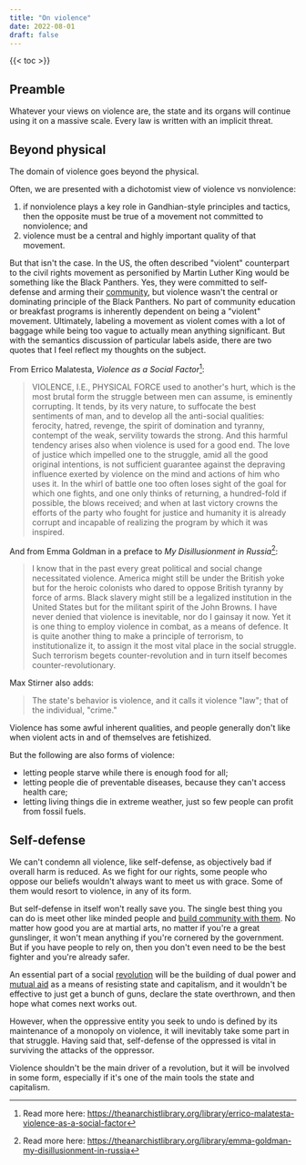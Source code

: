 ```yaml
---
title: "On violence"
date: 2022-08-01
draft: false
---
```


{{< toc >}}

## Preamble

Whatever your views on violence are, the state and its organs will
continue using it on a massive scale. Every law is written with an
implicit threat.

## Beyond physical

The domain of violence goes beyond the physical.

Often, we are presented with a dichotomist view of violence vs
nonviolence:
1. if nonviolence plays a key role in Gandhian-style principles and
   tactics, then the opposite must be true of a movement not committed
   to nonviolence; and
2. violence must be a central and highly important quality of that
   movement.

But that isn't the case. In the US, the often described "violent"
counterpart to the civil rights movement as personified by Martin Luther
King would be something like the Black Panthers. Yes, they were
committed to self-defense and arming their [community](/community), but
violence wasn't the central or dominating principle of the Black
Panthers. No part of community education or breakfast programs is
inherently dependent on being a "violent" movement. Ultimately, labeling
a movement as violent comes with a lot of baggage while being too vague
to actually mean anything significant. But with the semantics discussion
of particular labels aside, there are two quotes that I feel reflect my
thoughts on the subject.

From Errico Malatesta, *Violence as a Social Factor*[^tal]:

[^tal]: Read more here:
https://theanarchistlibrary.org/library/errico-malatesta-violence-as-a-social-factor

> VIOLENCE, I.E., PHYSICAL FORCE used to another's hurt, which is the
> most brutal form the struggle between men can assume, is eminently
> corrupting. It tends, by its very nature, to suffocate the best
> sentiments of man, and to develop all the anti-social qualities:
> ferocity, hatred, revenge, the spirit of domination and tyranny,
> contempt of the weak, servility towards the strong. And this harmful
> tendency arises also when violence is used for a good end. The love of
> justice which impelled one to the struggle, amid all the good original
> intentions, is not sufficient guarantee against the depraving
> influence exerted by violence on the mind and actions of him who uses
> it. In the whirl of battle one too often loses sight of the goal for
> which one fights, and one only thinks of returning, a hundred-fold if
> possible, the blows received; and when at last victory crowns the
> efforts of the party who fought for justice and humanity it is already
> corrupt and incapable of realizing the program by which it was
> inspired.

And from Emma Goldman in a preface to *My Disillusionment in
Russia*[^tal2]:

> I know that in the past every great political and social change
> necessitated violence. America might still be under the British yoke
> but for the heroic colonists who dared to oppose British tyranny by
> force of arms. Black slavery might still be a legalized institution in
> the United States but for the militant spirit of the John Browns. I
> have never denied that violence is inevitable, nor do I gainsay it
> now. Yet it is one thing to employ violence in combat, as a means of
> defence. It is quite another thing to make a principle of terrorism,
> to institutionalize it, to assign it the most vital place in the
> social struggle. Such terrorism begets counter-revolution and in turn
> itself becomes counter-revolutionary.

[^tal2]: Read more here:
https://theanarchistlibrary.org/library/emma-goldman-my-disillusionment-in-russia

Max Stirner also adds:

> The state's behavior is violence, and it calls it violence "law"; that
> of the individual, "crime."

Violence has some awful inherent qualities, and people generally don't
like when violent acts in and of themselves are fetishized.

But the following are also forms of violence:
- letting people starve while there is enough food for all;
- letting people die of preventable diseases, because they can't access
  health care;
- letting living things die in extreme weather, just so few people can
  profit from fossil fuels.

## Self-defense

We can't condemn all violence, like self-defense, as objectively bad if
overall harm is reduced. As we fight for our rights, some people who
oppose our beliefs wouldn't always want to meet us with grace. Some of
them would resort to violence, in any of its form.

But self-defense in itself won't really save you. The single best thing
you can do is meet other like minded people and
[build community with them](/community).
No matter how good you are at martial arts, no matter
if you're a great gunslinger, it won't mean anything if you're cornered
by the government. But if you have people to rely on, then you don't
even need to be the best fighter and you're already safer.

An essential part of a social [revolution](/revolution) will be the
building of dual power and [mutual aid](/mutual-aid) as a means of
resisting state and capitalism, and it wouldn't be effective to just get
a bunch of guns, declare the state overthrown, and then hope what comes
next works out.

However, when the oppressive entity you seek to undo is defined by its
maintenance of a monopoly on violence, it will inevitably take some part
in that struggle. Having said that, self-defense of the oppressed is
vital in surviving the attacks of the oppressor.

Violence shouldn't be the main driver of a revolution, but it will be
involved in some form, especially if it's one of the main tools the
state and capitalism.
